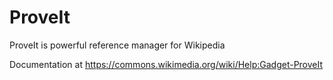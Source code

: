 # ProveIt

ProveIt is powerful reference manager for Wikipedia

Documentation at https://commons.wikimedia.org/wiki/Help:Gadget-ProveIt